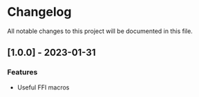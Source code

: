 # Changelog

All notable changes to this project will be documented in this file.

## [1.0.0] - 2023-01-31

### Features

- Useful FFI macros

<!-- generated by git-cliff -->
